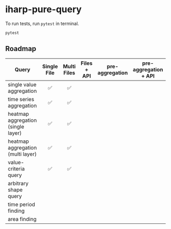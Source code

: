 # iharp-pure-query

To run tests, run `pytest` in terminal. 
```bash
pytest
```

## Roadmap

| Query                              |    Single File     |    Multi Files     | Files + API | pre-aggregation | pre-aggregation + API |
| ---------------------------------- | :----------------: | :----------------: | :---------: | :-------------: | :-------------------: |
| single value aggregation           | :white_check_mark: | :white_check_mark: |             |                 |                       |
| time series aggregation            | :white_check_mark: | :white_check_mark: |             |                 |                       |
| heatmap aggregation (single layer) | :white_check_mark: | :white_check_mark: |             |                 |                       |
| heatmap aggregation (multi layer)  | :white_check_mark: | :white_check_mark: |             |                 |                       |
| value-criteria query               | :white_check_mark: | :white_check_mark: |             |                 |                       |
| arbitrary shape query              |                    |                    |             |                 |                       |
| time period finding                |                    |                    |             |                 |                       |
| area finding                       |                    |                    |             |                 |                       |
